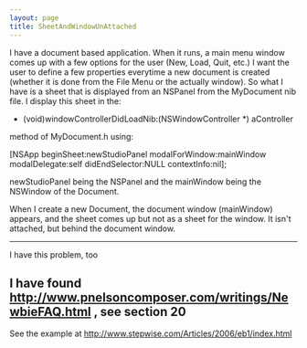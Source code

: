 ```yaml
---
layout: page
title: SheetAndWindowUnAttached
---
```


I have a document based application.  When it runs, a main menu window comes up with a few options for the user (New, Load, Quit, etc.)  I want the user to define a few properties everytime a new document is created (whether it is done from the File Menu or the actually window).  So what I have is a sheet that is displayed from an NSPanel from the MyDocument nib file.  I display this sheet in the:

- (void)windowControllerDidLoadNib:(NSWindowController *) aController

method of MyDocument.h using:

[NSApp beginSheet:newStudioPanel modalForWindow:mainWindow
modalDelegate:self
didEndSelector:NULL
contextInfo:nil];

newStudioPanel being the NSPanel and the mainWindow being the NSWindow of the Document.

When I create a new Document, the document window (mainWindow) appears, and the sheet comes up but not as a sheet for the window.  It isn't attached, but behind the document window.

---

I have this problem, too

I have found http://www.pnelsoncomposer.com/writings/NewbieFAQ.html , see section 20
----
See the example at http://www.stepwise.com/Articles/2006/eb1/index.html


